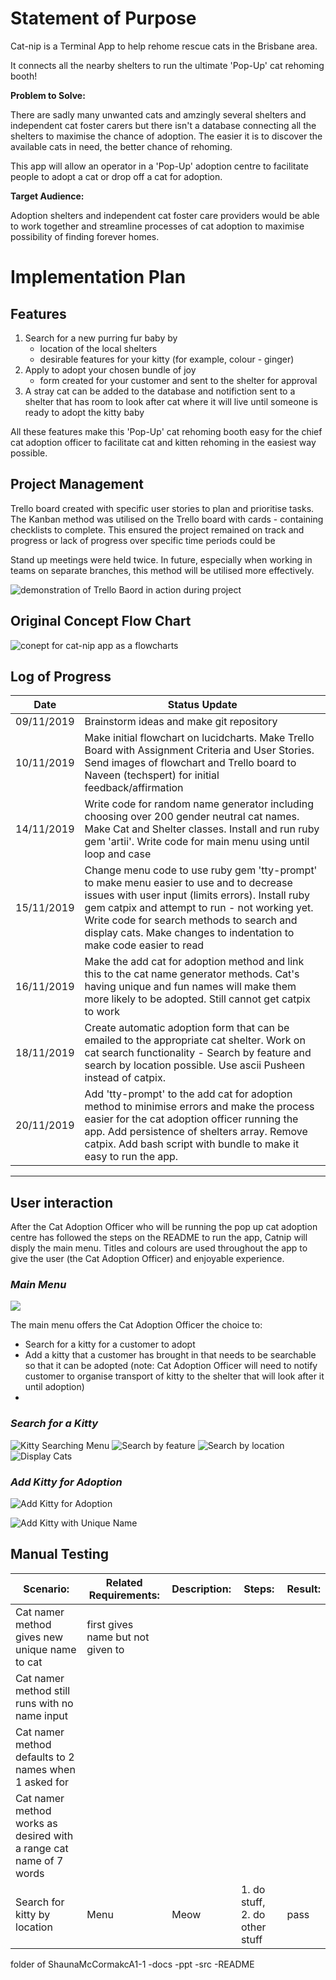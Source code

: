 # Statement of Purpose 
Cat-nip is a Terminal App to help rehome rescue cats in the Brisbane area. 

It connects all the nearby shelters to run the ultimate 'Pop-Up' cat rehoming booth!

**Problem to Solve:**

There are sadly many unwanted cats and amzingly several shelters and independent cat foster carers but there isn't a database connecting all the shelters to maximise the chance of adoption. The easier it is to discover the available cats in need, the better chance of rehoming.

This app will allow an operator in a 'Pop-Up' adoption centre to facilitate people to adopt a cat or drop off a cat for adoption.

**Target Audience:**

Adoption shelters and independent cat foster care providers would be able to work together and streamline processes of cat adoption to maximise possibility of finding forever homes.


# Implementation Plan
## Features 

1. Search for a new purring fur baby by
    - location of the local shelters
    - desirable features for your kitty (for example, colour - ginger)
2. Apply to adopt your chosen bundle of joy
    - form created for your customer and sent to the shelter for approval
3. A stray cat can be added to the database and notifiction sent to a shelter that has room to look after cat where it will live until someone is ready to adopt the kitty baby


All these features make this 'Pop-Up' cat rehoming booth easy for the chief cat adoption officer to facilitate cat and kitten rehoming in the easiest way possible.


## Project Management 

Trello board created with specific user stories to plan and prioritise tasks. The Kanban method was utilised on the Trello board with cards - containing checklists to complete.
This ensured the project remained on track and progress or lack of progress over specific time periods could be 

Stand up meetings were held twice. In future, especially when working in teams on separate branches, this method will be utilised more effectively.

![demonstration of Trello Baord in action during project](Trello_Board_in_progress.png)



## Original Concept Flow Chart 
![conept for cat-nip app as a flowcharts](Original_catnip_flowchart.png)



## Log of Progress 

| Date       | Status Update                                 
|------------|------------------------------|
| 09/11/2019 | Brainstorm ideas and make git repository                                                                                                                                                                        
| 10/11/2019 | Make initial flowchart on lucidcharts. Make Trello Board with Assignment Criteria and User Stories. Send images of flowchart and Trello board to Naveen (techspert) for initial feedback/affirmation          
| 14/11/2019 | Write code for random name generator including choosing over 200 gender neutral cat names. Make Cat and Shelter classes. Install and run ruby gem 'artii'. Write code for main menu using until loop and case 
| 15/11/2019 | Change menu code to use ruby gem 'tty-prompt' to make menu easier to use and to decrease issues with user input (limits errors). Install ruby gem catpix and attempt to run - not working yet. Write code for search methods to search and display cats. Make changes to indentation to make code easier to read |   
| 16/11/2019 | Make the add cat for adoption method and link this to the cat name generator methods. Cat's having unique and fun names will make them more likely to be adopted. Still cannot get catpix to work
|18/11/2019 |  Create automatic adoption form that can be emailed to the appropriate cat shelter. Work on cat search functionality - Search by feature and search by location possible. Use ascii Pusheen instead of catpix.
| 20/11/2019 | Add 'tty-prompt' to the add cat for adoption method to minimise errors and make the process easier for the cat adoption officer running the app. Add persistence of shelters array. Remove catpix. Add bash script with bundle to make it easy to run the app.
-------------------------------------------------------------


## User interaction 
After the Cat Adoption Officer who will be running the pop up cat adoption centre has followed the steps on the README to run the app, Catnip will disply the main menu. Titles and colours are used throughout the app to give the user (the Cat Adoption Officer) and enjoyable experience.

### *Main Menu*
![](/user_interaction/Main_Menu.png)

The main menu offers the Cat Adoption Officer the choice to: 
- Search for a kitty for a customer to adopt
- Add a kitty that a customer has brought in that needs to be searchable so that it can be adopted (note: Cat Adoption Officer will need to notify customer to organise transport of kitty to the shelter that will look after it until adoption)
- 

### *Search for a Kitty*
![Kitty Searching Menu](user_interaction/Kitty_Search_Menu.png)
![Search by feature](user_interaction/Search_by_feature.png)
![Search by location](user_interaction/Search_by_location.png)
![Display Cats](user_interaction/Display_cat.png)

### *Add Kitty for Adoption*

![Add Kitty for Adoption](/user_interaction/Add_Kitty_for_Adoption.png)

![Add Kitty with Unique Name](/user_interaction/Add_Kitty_with_Unique_name.png)


## Manual Testing
|Scenario:|Related Requirements:|Description: | Steps:|Result:|
|--------|-------------------|-------------|--------|--------------|
|Cat namer method gives new unique name to cat| first gives name but not given to 
|Cat namer method still runs with no name input|
|Cat namer method defaults to 2 names when 1 asked for|
|Cat namer method works as desired with a range cat name of 7 words|
|Search for kitty by location| Menu|Meow|1. do stuff, 2. do other stuff| pass

folder of 
ShaunaMcCormakcA1-1
-docs
-ppt
-src
-README
